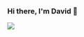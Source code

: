 ### Hi there, I'm David 👋

![](https://github-readme-stats.vercel.app/api?username=davidmigloz&show_icons=true&count_private=true&include_all_commits=true)
